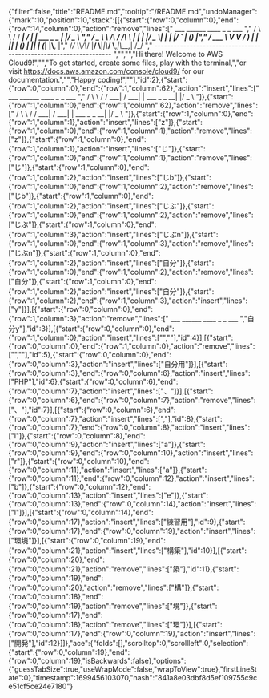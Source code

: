 {"filter":false,"title":"README.md","tooltip":"/README.md","undoManager":{"mark":10,"position":10,"stack":[[{"start":{"row":0,"column":0},"end":{"row":14,"column":0},"action":"remove","lines":["         ___        ______     ____ _                 _  ___  ","        / \\ \\      / / ___|   / ___| | ___  _   _  __| |/ _ \\ ","       / _ \\ \\ /\\ / /\\___ \\  | |   | |/ _ \\| | | |/ _` | (_) |","      / ___ \\ V  V /  ___) | | |___| | (_) | |_| | (_| |\\__, |","     /_/   \\_\\_/\\_/  |____/   \\____|_|\\___/ \\__,_|\\__,_|  /_/ "," ----------------------------------------------------------------- ","","","Hi there! Welcome to AWS Cloud9!","","To get started, create some files, play with the terminal,","or visit https://docs.aws.amazon.com/console/cloud9/ for our documentation.","","Happy coding!",""],"id":2},{"start":{"row":0,"column":0},"end":{"row":1,"column":62},"action":"insert","lines":["         ___        ______     ____ _                 _  ___  ","        / \\ \\      / / ___|   / ___| | ___  _   _  __| |/ _ \\ "]},{"start":{"row":1,"column":0},"end":{"row":1,"column":62},"action":"remove","lines":["        / \\ \\      / / ___|   / ___| | ___  _   _  __| |/ _ \\ "]},{"start":{"row":1,"column":0},"end":{"row":1,"column":1},"action":"insert","lines":["z"]},{"start":{"row":1,"column":0},"end":{"row":1,"column":1},"action":"remove","lines":["z"]},{"start":{"row":1,"column":0},"end":{"row":1,"column":1},"action":"insert","lines":["じ"]},{"start":{"row":1,"column":0},"end":{"row":1,"column":1},"action":"remove","lines":["じ"]},{"start":{"row":1,"column":0},"end":{"row":1,"column":2},"action":"insert","lines":["じb"]},{"start":{"row":1,"column":0},"end":{"row":1,"column":2},"action":"remove","lines":["じb"]},{"start":{"row":1,"column":0},"end":{"row":1,"column":2},"action":"insert","lines":["じぶ"]},{"start":{"row":1,"column":0},"end":{"row":1,"column":2},"action":"remove","lines":["じぶ"]},{"start":{"row":1,"column":0},"end":{"row":1,"column":3},"action":"insert","lines":["じぶn"]},{"start":{"row":1,"column":0},"end":{"row":1,"column":3},"action":"remove","lines":["じぶn"]},{"start":{"row":1,"column":0},"end":{"row":1,"column":2},"action":"insert","lines":["自分"]},{"start":{"row":1,"column":0},"end":{"row":1,"column":2},"action":"remove","lines":["自分"]},{"start":{"row":1,"column":0},"end":{"row":1,"column":2},"action":"insert","lines":["自分"]},{"start":{"row":1,"column":2},"end":{"row":1,"column":3},"action":"insert","lines":["y"]}],[{"start":{"row":0,"column":0},"end":{"row":1,"column":3},"action":"remove","lines":["         ___        ______     ____ _                 _  ___  ","自分y"],"id":3}],[{"start":{"row":0,"column":0},"end":{"row":1,"column":0},"action":"insert","lines":["",""],"id":4}],[{"start":{"row":0,"column":0},"end":{"row":1,"column":0},"action":"remove","lines":["",""],"id":5},{"start":{"row":0,"column":0},"end":{"row":0,"column":3},"action":"insert","lines":["自分用"]}],[{"start":{"row":0,"column":3},"end":{"row":0,"column":6},"action":"insert","lines":["PHP"],"id":6},{"start":{"row":0,"column":6},"end":{"row":0,"column":7},"action":"insert","lines":["、"]}],[{"start":{"row":0,"column":6},"end":{"row":0,"column":7},"action":"remove","lines":["、"],"id":7}],[{"start":{"row":0,"column":6},"end":{"row":0,"column":7},"action":"insert","lines":[","],"id":8},{"start":{"row":0,"column":7},"end":{"row":0,"column":8},"action":"insert","lines":["l"]},{"start":{"row":0,"column":8},"end":{"row":0,"column":9},"action":"insert","lines":["a"]},{"start":{"row":0,"column":9},"end":{"row":0,"column":10},"action":"insert","lines":["r"]},{"start":{"row":0,"column":10},"end":{"row":0,"column":11},"action":"insert","lines":["a"]},{"start":{"row":0,"column":11},"end":{"row":0,"column":12},"action":"insert","lines":["b"]},{"start":{"row":0,"column":12},"end":{"row":0,"column":13},"action":"insert","lines":["e"]},{"start":{"row":0,"column":13},"end":{"row":0,"column":14},"action":"insert","lines":["l"]}],[{"start":{"row":0,"column":14},"end":{"row":0,"column":17},"action":"insert","lines":["練習用"],"id":9},{"start":{"row":0,"column":17},"end":{"row":0,"column":19},"action":"insert","lines":["環境"]}],[{"start":{"row":0,"column":19},"end":{"row":0,"column":21},"action":"insert","lines":["構築"],"id":10}],[{"start":{"row":0,"column":20},"end":{"row":0,"column":21},"action":"remove","lines":["築"],"id":11},{"start":{"row":0,"column":19},"end":{"row":0,"column":20},"action":"remove","lines":["構"]},{"start":{"row":0,"column":18},"end":{"row":0,"column":19},"action":"remove","lines":["境"]},{"start":{"row":0,"column":17},"end":{"row":0,"column":18},"action":"remove","lines":["環"]}],[{"start":{"row":0,"column":17},"end":{"row":0,"column":19},"action":"insert","lines":["開発"],"id":12}]]},"ace":{"folds":[],"scrolltop":0,"scrollleft":0,"selection":{"start":{"row":0,"column":19},"end":{"row":0,"column":19},"isBackwards":false},"options":{"guessTabSize":true,"useWrapMode":false,"wrapToView":true},"firstLineState":0},"timestamp":1699456103070,"hash":"841a8e03dbf8d5ef109755c9ce51cf5ce24e7180"}